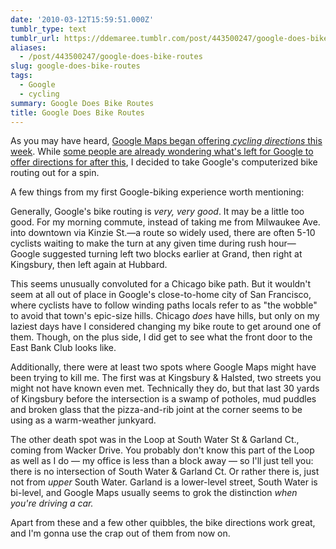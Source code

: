 ```yaml
---
date: '2010-03-12T15:59:51.000Z'
tumblr_type: text
tumblr_url: https://ddemaree.tumblr.com/post/443500247/google-does-bike-routes
aliases:
  - /post/443500247/google-does-bike-routes
slug: google-does-bike-routes
tags:
  - Google
  - cycling
summary: Google Does Bike Routes
title: Google Does Bike Routes
---
```


As you may have heard, [Google Maps began offering _cycling directions_ this week][bh]. While [some people are already wondering what's left for Google to offer directions for after this][nm], I decided to take Google's computerized bike routing out for a spin.

A few things from my first Google-biking experience worth mentioning:

Generally, Google's bike routing is _very, very good_. It may be a little too good. For my morning commute, instead of taking me from Milwaukee Ave. into downtown via Kinzie St.—a route so widely used, there are often 5-10 cyclists waiting to make the turn at any given time during rush hour—Google suggested turning left two blocks earlier at Grand, then right at Kingsbury, then left again at Hubbard.

This seems unusually convoluted for a Chicago bike path. But it wouldn't seem at all out of place in Google's close-to-home city of San Francisco, where cyclists have to follow winding paths locals refer to as "the wobble" to avoid that town's epic-size hills. Chicago _does_ have hills, but only on my laziest days have I considered changing my bike route to get around one of them. Though, on the plus side, I did get to see what the front door to the East Bank Club looks like.

Additionally, there were at least two spots where Google Maps might have been trying to kill me. The first was at Kingsbury & Halsted, two streets you might not have known even met. Technically they do, but that last 30 yards of Kingsbury before the intersection is a swamp of potholes, mud puddles and broken glass that the pizza-and-rib joint at the corner seems to be using as a warm-weather junkyard.

The other death spot was in the Loop at South Water St & Garland Ct., coming from Wacker Drive. You probably don't know this part of the Loop as well as I do — my office is less than a block away — so I'll just tell you: there is no intersection of South Water & Garland Ct. Or rather there is, just not from _upper_ South Water. Garland is a lower-level street, South Water is bi-level, and Google Maps usually seems to grok the distinction _when you're driving a car._

Apart from these and a few other quibbles, the bike directions work great, and I'm gonna use the crap out of them from now on.

[bh]:http://bikehugger.com/2010/03/post-3.html
[nm]:http://mrgan.tumblr.com/post/439212412/whats-next-for-google-maps-now-that-theyve-added